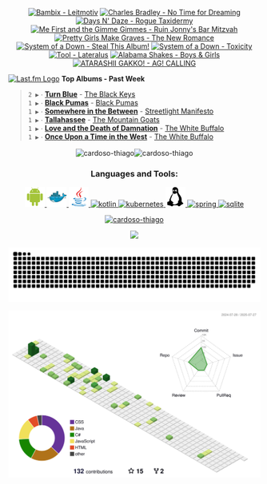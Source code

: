 <!-- lastfm -->
<p align="center"><a href="https://www.last.fm/music/Bambix/Leitmotiv"><img src="https://lastfm.freetls.fastly.net/i/u/64s/27df840c29bffd7ed158f07929af052c.jpg" title="Bambix - Leitmotiv"></a> <a href="https://www.last.fm/music/Charles+Bradley/No+Time+for+Dreaming"><img src="https://lastfm.freetls.fastly.net/i/u/64s/fa36078073c35212809b67814b420e92.jpg" title="Charles Bradley - No Time for Dreaming"></a> <a href="https://www.last.fm/music/Days+N%27+Daze/Rogue+Taxidermy"><img src="https://lastfm.freetls.fastly.net/i/u/64s/c0efecef795f4b95bb8bb134da2ff998.jpg" title="Days N' Daze - Rogue Taxidermy"></a> <a href="https://www.last.fm/music/Me+First+and+the+Gimme+Gimmes/Ruin+Jonny%27s+Bar+Mitzvah"><img src="https://lastfm.freetls.fastly.net/i/u/64s/93981c77c35b42c8978c14e132cc574f.jpg" title="Me First and the Gimme Gimmes - Ruin Jonny's Bar Mitzvah"></a> <a href="https://www.last.fm/music/Pretty+Girls+Make+Graves/The+New+Romance"><img src="https://lastfm.freetls.fastly.net/i/u/64s/cc3e3db017f04f8582652defb18b2145.jpg" title="Pretty Girls Make Graves - The New Romance"></a> <a href="https://www.last.fm/music/System+of+a+Down/Steal+This+Album!"><img src="https://lastfm.freetls.fastly.net/i/u/64s/3eb7269e5526d168b2691c6cb27760b6.jpg" title="System of a Down - Steal This Album!"></a> <a href="https://www.last.fm/music/System+of+a+Down/Toxicity"><img src="https://lastfm.freetls.fastly.net/i/u/64s/faa79372c53139010902e67938ccf78e.jpg" title="System of a Down - Toxicity"></a> <a href="https://www.last.fm/music/Tool/Lateralus"><img src="https://lastfm.freetls.fastly.net/i/u/64s/b5a5721a08264207c2df36bf07454005.jpg" title="Tool - Lateralus"></a> <a href="https://www.last.fm/music/Alabama+Shakes/Boys+&+Girls"><img src="https://lastfm.freetls.fastly.net/i/u/64s/077d7aeab42ab31814f4227273e0124b.png" title="Alabama Shakes - Boys & Girls"></a> <a href="https://www.last.fm/music/ATARASHII+GAKKO!/AG!+CALLING"><img src="https://lastfm.freetls.fastly.net/i/u/64s/409d96c7d06d5d40fdfb7b9f563c0861.jpg" title="ATARASHII GAKKO! - AG! CALLING"></a> </p>

<!--START_LASTFM_ALBUMS:{"period": "7day", "rows": 10}-->
<a href="https://last.fm" target="_blank"><img src="https://user-images.githubusercontent.com/17434202/215290617-e793598d-d7c9-428f-9975-156db1ba89cc.svg" alt="Last.fm Logo" width="18" height="13"/></a> **Top Albums - Past Week**

> `2 ▶️` ∙ **[Turn Blue](https://www.last.fm/music/The+Black+Keys/Turn+Blue)** - [The Black Keys](https://www.last.fm/music/The+Black+Keys)<br/>
> `1 ▶️` ∙ **[Black Pumas](https://www.last.fm/music/Black+Pumas/Black+Pumas)** - [Black Pumas](https://www.last.fm/music/Black+Pumas)<br/>
> `1 ▶️` ∙ **[Somewhere in the Between](https://www.last.fm/music/Streetlight+Manifesto/Somewhere+in+the+Between)** - [Streetlight Manifesto](https://www.last.fm/music/Streetlight+Manifesto)<br/>
> `1 ▶️` ∙ **[Tallahassee](https://www.last.fm/music/The+Mountain+Goats/Tallahassee)** - [The Mountain Goats](https://www.last.fm/music/The+Mountain+Goats)<br/>
> `1 ▶️` ∙ **[Love and the Death of Damnation](https://www.last.fm/music/The+White+Buffalo/Love+and+the+Death+of+Damnation)** - [The White Buffalo](https://www.last.fm/music/The+White+Buffalo)<br/>
> `1 ▶️` ∙ **[Once Upon a Time in the West](https://www.last.fm/music/The+White+Buffalo/Once+Upon+a+Time+in+the+West)** - [The White Buffalo](https://www.last.fm/music/The+White+Buffalo)<br/>
<!--END_LASTFM_ALBUMS-->

<p align="center"><img align="center" src="https://github-readme-stats-nine-kohl.vercel.app/api?username=cardoso-thiago&show_icons=true&locale=en&theme=gotham&hide=issues,contribs" alt="cardoso-thiago" /><img align="center" src="https://github-readme-stats-nine-kohl.vercel.app/api/top-langs?username=cardoso-thiago&show_icons=true&locale=en&layout=compact&theme=gotham" alt="cardoso-thiago" /></p>

<h3 align="center">Languages and Tools:</h3>
<p align="center"> <a href="https://developer.android.com" target="_blank"> <img src="https://github.com/devicons/devicon/blob/master/icons/android/android-original.svg" alt="android" width="40" height="40"/> </a> <a href="https://www.docker.com/" target="_blank"> <img src="https://github.com/devicons/devicon/blob/master/icons/docker/docker-original.svg" alt="docker" width="40" height="40"/> </a> <a href="https://www.java.com" target="_blank"> <img src="https://github.com/devicons/devicon/blob/master/icons/java/java-original.svg" alt="java" width="40" height="40"/> </a> <a href="https://kotlinlang.org" target="_blank"> <img src="https://www.vectorlogo.zone/logos/kotlinlang/kotlinlang-icon.svg" alt="kotlin" width="40" height="40"/> </a> <a href="https://kubernetes.io" target="_blank"> <img src="https://www.vectorlogo.zone/logos/kubernetes/kubernetes-icon.svg" alt="kubernetes" width="40" height="40"/> </a> <a href="https://www.linux.org/" target="_blank"> <img src="https://github.com/devicons/devicon/blob/master/icons/linux/linux-plain.svg" alt="linux" width="40" height="40"/> </a> <a href="https://spring.io/" target="_blank"> <img src="https://www.vectorlogo.zone/logos/springio/springio-icon.svg" alt="spring" width="40" height="40"/> </a> <a href="https://www.sqlite.org/" target="_blank"> <img src="https://www.vectorlogo.zone/logos/sqlite/sqlite-icon.svg" alt="sqlite" width="40" height="40"/> </a> </p>

<p align="center"> <a href="https://github.com/ryo-ma/github-profile-trophy"><img src="https://github-profile-trophy.vercel.app/?username=cardoso-thiago&column=7" alt="cardoso-thiago" /></a> </p>

<!--START_SECTION:comicstrip-->
<p align="center">
 <a href="https://xkcd.com/">
 <img src="https://imgs.xkcd.com/comics/geologic_periods.png" />
</a>
</p>
<!--END_SECTION:comicstrip-->

![](https://github.com/cardoso-thiago/cardoso-thiago/raw/output/github-snake.svg)

![](profile-3d-contrib/profile-green-animate.svg)
